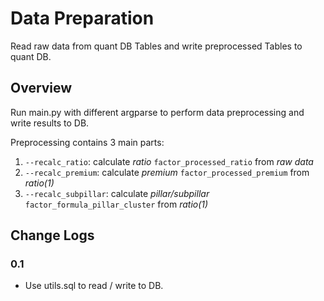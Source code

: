 # Data Preparation
Read raw data from quant DB Tables and write preprocessed Tables to quant DB. 

## Overview
Run main.py with different argparse to perform data preprocessing and write results to DB.

Preprocessing contains 3 main parts:
1. `--recalc_ratio`: calculate _ratio_ `factor_processed_ratio` from _raw data_
2. `--recalc_premium`: calculate _premium_ `factor_processed_premium` from _ratio(1)_
3. `--recalc_subpillar`: calculate _pillar/subpillar_ `factor_formula_pillar_cluster` from _ratio(1)_

## Change Logs
### 0.1
- Use utils.sql to read / write to DB.
